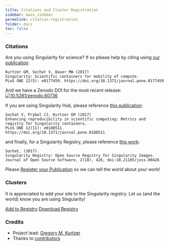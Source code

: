 ```yaml
---
title: Citations and Cluster Registration
sidebar: main_sidebar
permalink: citation-registration
folder: docs
toc: false
---
```


### Citations

Are you using Singularity for science? If so please help by citing using <a href="http://journals.plos.org/plosone/article?id=10.1371/journal.pone.0177459" target="_blank">our publication</a>.

```
Kurtzer GM, Sochat V, Bauer MW (2017)
Singularity: Scientific containers for mobility of compute.
PLoS ONE 12(5): e0177459. https://doi.org/10.1371/journal.pone.0177459
```

And we have a Zenodo DOI for the most recent release: <a target="_blank" href="http://dx.doi.org/10.5281/zenodo.60736"><img src="https://zenodo.org/badge/doi/10.5281/zenodo.60736.svg" alt="10.5281/zenodo.60736"></a><br>

If you are using Singularity Hub, please reference <a href="http://journals.plos.org/plosone/article?id=10.1371/journal.pone.0188511" target="_blank">this publication</a>:

```
Sochat V, Prybol CJ, Kurtzer GM (2017)
Enhancing reproducibility in scientific computing: Metrics and registry for Singularity containers.
PLoS ONE 12(11): e0188511. https://doi.org/10.1371/journal.pone.0188511
```

and finally, for a Singularity Registry, please reference <a href="http://joss.theoj.org/papers/050362b7e7691d2a5d0ebed8251bc01e" target="_blank">this work</a>:

```
Sochat, (2017).
Singularity Registry: Open Source Registry for Singularity Images.
Journal of Open Source Software, 2(18), 426, doi:10.21105/joss.00426
```

Please <a href="https://goo.gl/forms/tGBKnKwplNyRZRSm2" target="_blank">Register your Publication</a> so we can tell the world about your work!


### Clusters

It is appreciated to add your site to the Singularity registry. Let us (and the world) know you are using Singularity!

<a target="_blank" class="btn btn-primary navbar-btn cursorNorm" role="button" href="https://docs.google.com/forms/d/1-ZPL1inx4rb1wVTSVViA_W5Bn7P_eu_wUWUIcoFtPCw/prefill">Add to Registry</a> <a target="_blank" href="https://docs.google.com/spreadsheets/d/e/2PACX-1vTKiQxi2asXGHbH1wqBavDkz8g6V2iNlvfDd0MBFg_0cC0SvWGdk1xvkT0TOKR6jg2aXvBC6oaevZ-S/pub?gid=1396661867&single=true&output=pdf" class="no-after btn btn-primary navbar-btn cursorNorm" role="button">Download Registry  <i class="fa fa-file-pdf-o"></i></a>


### Credits

* Project lead: <a href="https://gmkurtzer.github.io/" target="_blank">Gregory M. Kurtzer</a>
* Thanks to <a href="{{ site.repo }}/blob/master/AUTHORS" target="_blank">contributors</a>
